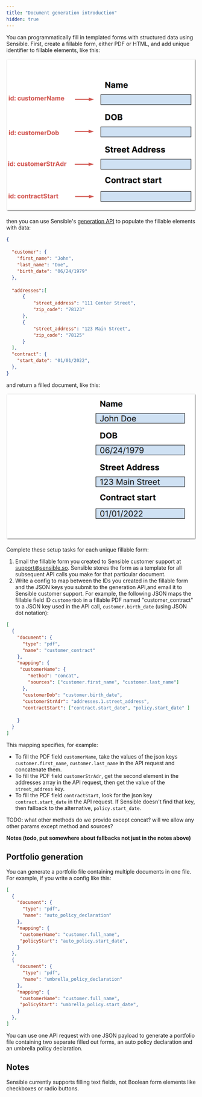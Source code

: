 ```yaml
---
title: "Document generation introduction"
hidden: true
---
```


 You can programmatically fill in templated forms with structured data using Sensible. First, create a fillable form, either PDF or HTML, and add unique identifier to fillable elements, like this: 

![Click to enlarge](https://raw.githubusercontent.com/sensible-hq/sensible-docs/main/readme-sync/assets/v0/images/final/docgen-1.png)

then you can use Sensible's [generation API](https://docs.sensible.so/reference/fill-form) to populate the fillable elements with data:

```json
{

  "customer": {
    "first_name": "John",
    "last_name": "Doe",
    "birth_date": "06/24/1979"
  },

  "addresses":[
      {
          "street_address": "111 Center Street",
          "zip_code": "78123"
      },
      {
          "street_address": "123 Main Street",
          "zip_code": "78125"
      }
  ],
  "contract": {
    "start_date": "01/01/2022",  
  },
}


```

and return a filled document, like this:

![Click to enlarge](https://raw.githubusercontent.com/sensible-hq/sensible-docs/main/readme-sync/assets/v0/images/final/docgen-2.png)

Complete these setup tasks for each unique fillable form:

1. Email the fillable form you created to Sensible customer support at support@sensible.so. Sensible stores the form as a template for all subsequent API calls you make for that particular document.
2. Write a config to map between the IDs you created in the fillable form and the JSON keys you submit to the generation API,and email it to Sensible customer support. For example, the following JSON maps the fillable field ID `customerDob` in a fillable PDF named "customer_contract" to a JSON key used in the API call, `customer.birth_date` (using JSON  dot notation):

```json
[
  {
    "document": {
      "type": "pdf",
      "name": "customer_contract"
    },
    "mapping": {
     "customerName": {
        "method": "concat",
        "sources": ["customer.first_name", "customer.last_name"]
      },
      "customerDob": "customer.birth_date",  
      "customerStrAdr": "addresses.1.street_address",
      "contractStart": ["contract.start_date", "policy.start_date" ]

    }
  }
]

```

This mapping specifies, for example:

- To fill the PDF field `customerName`, take the values of the json keys `customer.first_name`, `customer.last_name` in the API request and concatenate them. 
- To fill the PDF field `customerStrAdr`, get the second element in the addresses array in the API request, then get the value of the `street_address` key.
- To fill the PDF field `contractStart`, look for the json key `contract.start_date` in the API request. If Sensible doesn't find that key, then fallback to the alternative, `policy.start_date`.

TODO: what other methods do we provide except concat?  will we allow any other params except method and sources? 

**Notes (todo, put somewhere about fallbacks not just in the notes above)**







Portfolio generation
----

You can generate a portfolio file containing multiple documents in one file.  For example, if you write a config like this:

```json
[
  {
    "document": {
      "type": "pdf",
      "name": "auto_policy_declaration"
    },
    "mapping": {
     "customerName": "customer.full_name",
     "policyStart": "auto_policy.start_date",  
    }
  },
  {
    "document": {
      "type": "pdf",
      "name": "umbrella_policy_declaration"
    },
    "mapping": {
     "customerName": "customer.full_name",
     "policyStart": "umbrella_policy.start_date",  
    }
  }, 
]
```

You can use one API request with one JSON payload to generate a portfolio file containing two separate filled out forms, an auto policy declaration and an umbrella policy declaration.



Notes
---


Sensible currently supports filling text fields, not Boolean form elements like checkboxes or radio buttons.
